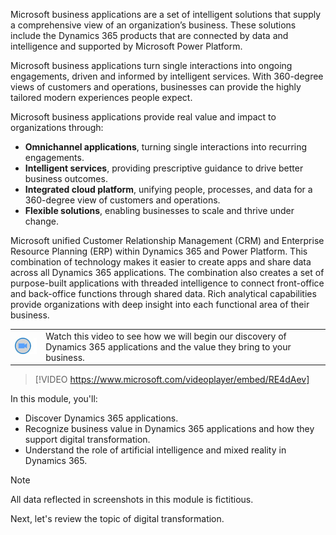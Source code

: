 ﻿Microsoft business applications are a set of intelligent solutions that supply a comprehensive view of an organization’s business. These solutions include the Dynamics 365 products that are connected by data and intelligence and supported by Microsoft Power Platform.

Microsoft business applications turn single interactions into ongoing engagements, driven and informed by intelligent services. With 360-degree views of customers and operations, businesses can provide the highly tailored modern experiences people expect.

Microsoft business applications provide real value and impact to organizations through:  

- **Omnichannel applications**, turning single interactions into recurring engagements.
- **Intelligent services**, providing prescriptive guidance to drive better business outcomes. 
- **Integrated cloud platform**, unifying people, processes, and data for a 360-degree view of customers and operations.
- **Flexible solutions**, enabling businesses to scale and thrive under change.   

Microsoft unified Customer Relationship Management (CRM) and Enterprise Resource Planning (ERP) within Dynamics 365 and Power Platform. This combination of technology makes it easier to create apps and share data across all Dynamics 365 applications. The combination also creates a set of purpose-built applications with threaded intelligence to connect front-office and back-office functions through shared data. Rich analytical capabilities provide organizations with deep insight into each functional area of their business.

|  |  |
| ------------ | ------------- | 
| ![Icon indicating play video](../media/video-icon.png) | Watch this video to see how we will begin our discovery of Dynamics 365 applications and the value they bring to your business.

> [!VIDEO https://www.microsoft.com/videoplayer/embed/RE4dAev]

 
In this module, you'll:

* Discover Dynamics 365 applications.
* Recognize business value in Dynamics 365 applications and how they support digital transformation.
* Understand the role of artificial intelligence and mixed reality in Dynamics 365.

> [!NOTE]
> All data reflected in screenshots in this module is fictitious.

Next, let's review the topic of digital transformation.
